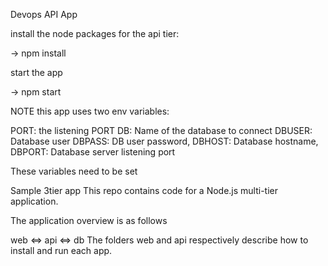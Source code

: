 Devops API App

install the node packages for the api tier:

→ npm install

start the app

→ npm start

NOTE this app uses two env variables:

PORT: the listening PORT
DB: Name of the database to connect
DBUSER: Database user
DBPASS: DB user password,
DBHOST: Database hostname,
DBPORT: Database server listening port

These variables need to be set





Sample 3tier app
This repo contains code for a Node.js multi-tier application.

The application overview is as follows

web <=> api <=> db
The folders web and api respectively describe how to install and run each app.